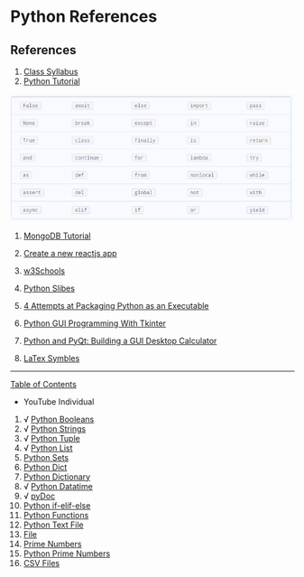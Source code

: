 # Python References

## References
1. [Class Syllabus](https://www.javatpoint.com/python-tutorial)
1. [Python Tutorial](https://docs.python.org/3/tutorial/)

![Python Keywords](images/keywords.png)
1. [MongoDB Tutorial](https://www.w3schools.com/python/python_mongodb_insert.asp)
1. [Create a new reactjs app](https://reactjs.org/docs/create-a-new-react-app.html)
1. [w3Schools](https://www.w3schools.com/)
1. [Python Slibes](https://www.w3schools.com/python/python_classes.asp)
1. [4 Attempts at Packaging Python as an Executable](https://tryexceptpass.org/article/package-python-as-executable/)
1. [Python GUI Programming With Tkinter](https://realpython.com/python-gui-tkinter/)
1. [Python and PyQt: Building a GUI Desktop Calculator](https://realpython.com/python-pyqt-gui-calculator/)

1. [LaTex Symbles](https://artofproblemsolving.com/wiki/index.php/LaTeX:Symbols)
---
[Table of Contents](#Table-of-Contents)

* YouTube Individual
1. √ [Python Booleans](https://www.youtube.com/watch?v=9OK32jb_TdI)
1. √ [Python Strings](https://www.youtube.com/watch?v=iAzShkKzpJo)
1. √ [Python Tuple](https://www.youtube.com/watch?v=NI26dqhs2Rk&t=233s)
1. √ [Python List](https://www.youtube.com/watch?v=AhSvKGTh28Q&t=266s)
1. [Python Sets](https://www.youtube.com/watch?v=sBvaPopWOmQ)
1. [Python Dict](https://www.youtube.com/watch?v=XCcpzWs-CI4&t=13s)
1. [Python Dictionary](https://www.youtube.com/watch?v=XCcpzWs-CI4&t=26s)
1. √ [Python Datatime](https://www.youtube.com/watch?v=RjMbCUpvIgw)
1. √ [pyDoc](https://www.youtube.com/watch?v=URBSvqib0xw)
1. [Python if-elif-else](https://www.youtube.com/watch?v=f4KOjWS_KZs)
1. [Python Functions](https://www.youtube.com/watch?v=NE97ylAnrz4)
1. [Python Text File](https://www.youtube.com/watch?v=4mX0uPQFLDU)
1. [File](https://www.youtube.com/watch?v=4mX0uPQFLDU&t=41s)
1. [Prime Numbers](https://www.youtube.com/watch?v=2p3kwF04xcA)
1. [Python Prime Numbers](https://www.youtube.com/watch?v=2p3kwF04xcA&t=31s)
1. [CSV Files](https://www.youtube.com/watch?v=Xi52tx6phRU)
